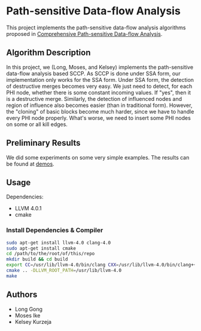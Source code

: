 # Path-sensitive Data-flow Analysis

This project implements the path-sensitive data-flow analysis algorithms proposed in [Comprehensive Path-sensitive Data-flow Analysis](https://dl.acm.org/citation.cfm?id=1356066).

## Algorithm Description

In this project, we (Long, Moses, and Kelsey) implements the path-sensitive data-flow analysis based SCCP. As SCCP is done under SSA form, our implementation only works for the SSA form. Under SSA form, the detection of destructive merges becomes very easy. We just need to detect, for each PHI node, whether there is some constant incoming values. If "yes", then it is a destructive merge. Similarly, the detection of influenced nodes and region of influence also becomes easier (than in traditional form). However, the "cloning" of basic blocks become much harder, since we have to handle every PHI node properly. What's worse, we need to insert some PHI nodes on some or all kill edges.

## Preliminary Results

We did some experiments on some very simple examples. The results can be found at [demos](./demos/README.md).

## Usage

Dependencies:
+ LLVM 4.0.1
+ cmake

### Install Dependencies & Compiler

```bash
sudo apt-get install llvm-4.0 clang-4.0
sudo apt-get install cmake
cd /path/to/the/root/of/this/repo
mkdir build && cd build
export CC=/usr/lib/llvm-4.0/bin/clang CXX=/usr/lib/llvm-4.0/bin/clang++
cmake .. -DLLVM_ROOT_PATH=/usr/lib/llvm-4.0
make
```


## Authors

+ Long Gong
+ Moses Ike
+ Kelsey Kurzeja



